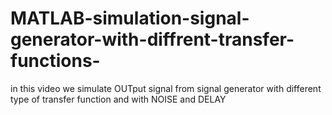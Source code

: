 # MATLAB-simulation-signal-generator-with-diffrent-transfer-functions-
in this video we simulate OUTput signal from signal generator with different type of transfer function and with NOISE and DELAY
